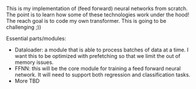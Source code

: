 This is my implementation of (feed forward) neural networks from scratch. The point is to learn how some of these technologies work under the hood! The reach goal is to code my own transformer. This is going to be challenging ;))

Essential parts/modules:

- Dataloader: a module that is able to process batches of data at a time. I want this to be optimized with prefetching so that we limit the out of memory issues.
- FFNN: this will be the core module for training a feed forward neural network. It will need to support both regression and classification tasks.
- More TBD
